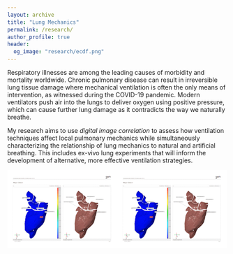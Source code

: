 ```yaml
---
layout: archive
title: "Lung Mechanics"
permalink: /research/
author_profile: true
header:
  og_image: "research/ecdf.png"
---
```


Respiratory illnesses are among the leading causes of morbidity and mortality worldwide. Chronic pulmonary disease 
can result in irreversible lung tissue damage where mechanical ventilation is often the only means of intervention, 
as witnessed during the COVID-19 pandemic. Modern ventilators push air into the lungs to deliver oxygen using positive pressure, 
which can cause further lung damage as it contradicts the way we naturally breathe.

My research aims to use *digital image correlation* to assess how ventilation techniques affect local pulmonary mechanics 
while simultaneously characterizing the relationship of lung mechanics to natural and artificial breathing. 
This includes ex-vivo lung experiments that will inform the development of alternative, more effective ventilation strategies.

<nbsp>


<div class="row" style = "display: flex;"> <div class="column container"><img src="/images/research/epr.gif" alt></div> <div class="column container"><img src="/images/research/epr.gif" alt></div></div>